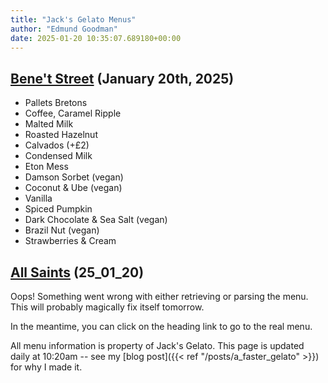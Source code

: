 ```yaml
---
title: "Jack's Gelato Menus"
author: "Edmund Goodman"
date: 2025-01-20 10:35:07.689180+00:00
---
```


## [Bene't Street](https://www.jacksgelato.com/bene-t-street-menu) (January 20th, 2025)

- Pallets Bretons
- Coffee, Caramel Ripple
- Malted Milk
- Roasted Hazelnut
- Calvados (+£2)
- Condensed Milk
- Eton Mess
- Damson Sorbet (vegan)
- Coconut & Ube (vegan)
- Vanilla
- Spiced Pumpkin
- Dark Chocolate & Sea Salt (vegan)
- Brazil Nut (vegan)
- Strawberries & Cream


## [All Saints](https://www.jacksgelato.com/all-saints-menu) (25_01_20)

Oops! Something went wrong with either retrieving or parsing the menu. This will probably magically fix itself tomorrow.

In the meantime, you can click on the heading link to go to the real menu.

All menu information is property of Jack's Gelato. This page is
updated daily at 10:20am -- see my
[blog post]({{< ref "/posts/a_faster_gelato" >}}) for why I made it.
